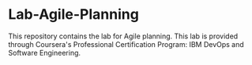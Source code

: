 # Lab-Agile-Planning
This repository contains the lab for Agile planning. This lab is provided through Coursera's Professional Certification Program: IBM DevOps and Software Engineering.
